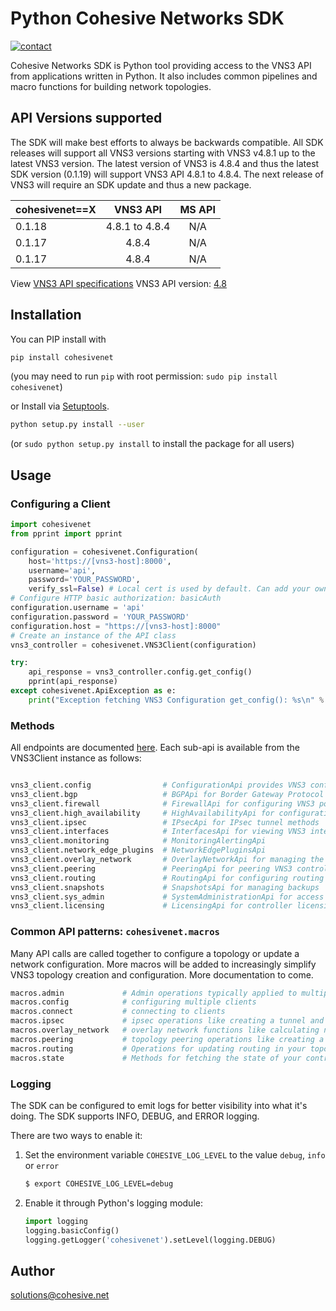 # Python Cohesive Networks SDK
[![contact][contact-image]][contact-url]

Cohesive Networks SDK is Python tool providing access to the VNS3 API from applications written in Python. It also includes common pipelines and macro functions
for building network topologies.

## API Versions supported
The SDK will make best efforts to always be backwards compatible. All SDK releases will support all VNS3 versions starting 
with VNS3 v4.8.1 up to the latest VNS3 version. The latest version of VNS3 is 4.8.4 and thus the latest SDK version (0.1.19) will support VNS3 API 4.8.1 to 4.8.4. The next release of VNS3 will require an SDK update and thus a new package.

| cohesivenet==X |    VNS3 API    |     MS API     |
|----------------|:--------------:|:--------------:|
|     0.1.18     | 4.8.1 to 4.8.4 |       N/A      |    # MS SDK not implemented
|     0.1.17     |      4.8.4     |       N/A      |
|     0.1.17     |      4.8.4     |       N/A      |
    

View [VNS3 API specifications](docs.cohesivenet.)
VNS3 API version: [4.8](https://github.com/cohesive/cohesive-api-specs/blob/master/vns3/vns3-v48-api/spec.yaml)

## Installation

You can PIP install with

```sh
pip install cohesivenet
```
(you may need to run `pip` with root permission: `sudo pip install cohesivenet`)

or Install via [Setuptools](http://pypi.python.org/pypi/setuptools).

```sh
python setup.py install --user
```
(or `sudo python setup.py install` to install the package for all users)

## Usage

### Configuring a Client

```python
import cohesivenet
from pprint import pprint

configuration = cohesivenet.Configuration(
    host='https://[vns3-host]:8000',
    username='api',         
    password='YOUR_PASSWORD',
    verify_ssl=False) # Local cert is used by default. Can add your own cert.
# Configure HTTP basic authorization: basicAuth
configuration.username = 'api'
configuration.password = 'YOUR_PASSWORD'
configuration.host = "https://[vns3-host]:8000"
# Create an instance of the API class
vns3_controller = cohesivenet.VNS3Client(configuration)

try:
    api_response = vns3_controller.config.get_config()
    pprint(api_response)
except cohesivenet.ApiException as e:
    print("Exception fetching VNS3 Configuration get_config(): %s\n" % e)
```

### Methods
All endpoints are documented [here](https://github.com/cohesive/python-cohesivenet-sdk/blob/master/endpoints.md). Each sub-api is available from the VNS3Client instance as follows:

```python

vns3_client.config                # ConfigurationApi provides VNS3 config methods
vns3_client.bgp                   # BGPApi for Border Gateway Protocol methods
vns3_client.firewall              # FirewallApi for configuring VNS3 policies
vns3_client.high_availability     # HighAvailabilityApi for configuration HA for VNS3
vns3_client.ipsec                 # IPsecApi for IPsec tunnel methods
vns3_client.interfaces            # InterfacesApi for viewing VNS3 interfaces
vns3_client.monitoring            # MonitoringAlertingApi
vns3_client.network_edge_plugins  # NetworkEdgePluginsApi
vns3_client.overlay_network       # OverlayNetworkApi for managing the overlay network
vns3_client.peering               # PeeringApi for peering VNS3 controllers
vns3_client.routing               # RoutingApi for configuring routing
vns3_client.snapshots             # SnapshotsApi for managing backups
vns3_client.sys_admin             # SystemAdministrationApi for access and sys admin tasks
vns3_client.licensing             # LicensingApi for controller licensing 
```

### Common API patterns: `cohesivenet.macros`
Many API calls are called together to configure a topology or update a network configuration. More macros will be added to 
increasingly simplify VNS3 topology creation and configuration. More documentation to come.

```python
macros.admin             # Admin operations typically applied to multiple controllers at once
macros.config            # configuring multiple clients
macros.connect           # connecting to clients
macros.ipsec             # ipsec operations like creating a tunnel and then a route
macros.overlay_network   # overlay network functions like calculating network segments of the overlay
macros.peering           # topology peering operations like creating a peering mesh between controllers
macros.routing           # Operations for updating routing in your topology
macros.state             # Methods for fetching the state of your controller(s)
```

### Logging
The SDK can be configured to emit logs for better visibility into what it's doing. The SDK supports INFO, DEBUG, and ERROR logging.

There are two ways to enable it:

1. Set the environment variable `COHESIVE_LOG_LEVEL` to the value `debug`, `info` or `error`

   ```sh
   $ export COHESIVE_LOG_LEVEL=debug
   ```

2. Enable it through Python's logging module:

   ```python
   import logging
   logging.basicConfig()
   logging.getLogger('cohesivenet').setLevel(logging.DEBUG)
   ```

## Author

solutions@cohesive.net

<!-- Markdown links -->

[contact-image]: https://img.shields.io/badge/contact-support-blue.svg?style=flat-square
[contact-url]: https://support.cohesive.net/support/home
